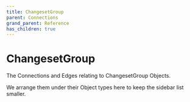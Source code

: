 ```yaml
---
title: ChangesetGroup
parent: Connections
grand_parent: Reference
has_children: true
---
```


# ChangesetGroup

The Connections and Edges relating to ChangesetGroup Objects.

We arrange them under their Object types here to keep the sidebar list smaller.

